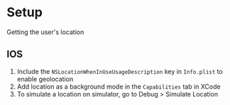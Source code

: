 # Setup
Getting the user's location 

## IOS

1. Include the `NSLocationWhenInUseUsageDescription` key in `Info.plist` to enable geolocation
2. Add location as a background mode in the `Capabilities` tab in XCode
3. To simulate a location on simulator, go to Debug > Simulate Location